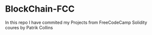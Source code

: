# BlockChain-FCC

In this repo I have commited my Projects from FreeCodeCamp Solidity coures by Patrik Collins
